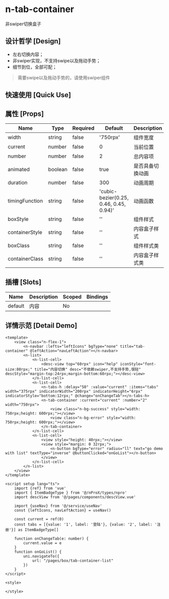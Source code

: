# n-tab-container

非swiper切换盒子

## 设计哲学 [Design]

- 左右切换内容；
- 非swiper实现，不支持swipe以及拖动手势；
- 细节到位，全部可配；

> 需要swipe以及拖动手势的，请使用swiper组件

## 快速使用 [Quick Use]



## 属性 [Props]

| Name | Type | Required | Default | Description | Choices |
| --- | --- | --- | --- | --- | --- |
| width | string | false | '750rpx' | 组件宽度 |  | 
| current | number | false | 0 | 当前位置 |  | 
| number | number | false | 2 | 总内容项 |  | 
| animated | boolean | false | true | 是否具备切换动画 | true, false | 
| duration | number | false | 300 | 动画周期 |  | 
| timingFunction | string | false | 'cubic-bezier(0.25, 0.46, 0.45, 0.94)' | 动画函数 |  | 
| boxStyle | string | false | '' | 组件样式 |  | 
| containerStyle | string | false | '' | 内容盒子样式 |  | 
| boxClass | string | false | '' | 组件样式类 |  | 
| containerClass | string | false | '' | 内容盒子样式类 |  | 

## 插槽 [Slots]

| Name | Description | Scoped | Bindings |
| --- | --- | --- | --- |
| default | 内容 | No |  |

## 详情示范 [Detail Demo]



```vue
<template>
	<view class="n-flex-1">
		<n-navbar :lefts="leftIcons" bgType="none" title="tab-container" @leftAction="navLeftAction"></n-navbar>
		<n-list>
			<n-list-cell>
				<desc-view top="60rpx" icon="help" iconStyle="font-size:80rpx;" title="内容切换" desc="不依赖swiper,不支持手势,很轻" descStyle="margin-top:24rpx;margin-bottom:60rpx;"></desc-view>
			</n-list-cell>
			<n-list-cell>
				<n-tabs-h :delay="50" :value="current" :items="tabs" width="375rpx" indicatorWidth="200rpx" indicatorHeight="6rpx" indicatorStyle="bottom:12rpx;" @change="onChangeTab"></n-tabs-h>
				<n-tab-container :current="current" :number="2" width="750rpx">
					<view class="n-bg-success" style="width: 750rpx;height: 600rpx;"></view>
					<view class="n-bg-error" style="width: 750rpx;height: 600rpx;"></view>
				</n-tab-container>
			</n-list-cell>
			<n-list-cell>
				<view style="height: 40rpx;"></view>
				<view style="margin: 0 32rpx;">
					<n-button bgType="error" radius="ll" text="go demo with list" textType="inverse" @buttonClicked="onGoList"></n-button>
				</view>
			</n-list-cell>
		</n-list>
	</view>
</template>

<script setup lang="ts">
	import {ref} from 'vue'
	import { ItemBadgeType } from '@/nProX/types/npro'
	import descView from '@/pages/components/descView.vue'
	
	import {useNav} from '@/service/useNav'
	const {leftIcons, navLeftAction} = useNav()
	
	const current = ref(0)
	const tabs = [{value: '1', label: '登陆'}, {value: '2', label: '注册'}] as ItemBadgeType[]
	
	function onChangeTab(e: number) {
		current.value = e
	}
	function onGoList() {
		uni.navigateTo({
			url: "/pages/box/tab-container-list"
		})
	}
</script>

<style>

</style>

```

<DemoFrame src="https://www.redou.vip/nprox/#/pages/box/tab-container" />
